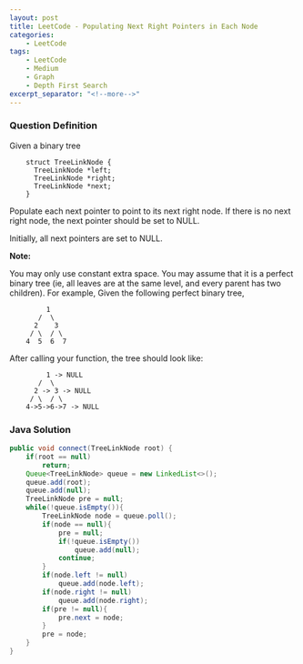 ```yaml
---
layout: post
title: LeetCode - Populating Next Right Pointers in Each Node
categories:
    - LeetCode
tags:
    - LeetCode
    - Medium
    - Graph
    - Depth First Search
excerpt_separator: "<!--more-->"
---
```


### Question Definition
Given a binary tree
```
    struct TreeLinkNode {
      TreeLinkNode *left;
      TreeLinkNode *right;
      TreeLinkNode *next;
    }
```
Populate each next pointer to point to its next right node. If there is no next right node, the next pointer should be set to NULL.

Initially, all next pointers are set to NULL.
<!--more-->

**Note:**

You may only use constant extra space.
You may assume that it is a perfect binary tree (ie, all leaves are at the same level, and every parent has two children).
For example,
Given the following perfect binary tree,
```
         1
       /  \
      2    3
     / \  / \
    4  5  6  7
```
After calling your function, the tree should look like:
```
         1 -> NULL
       /  \
      2 -> 3 -> NULL
     / \  / \
    4->5->6->7 -> NULL
```
### Java Solution
```java
public void connect(TreeLinkNode root) {
    if(root == null)
        return;
    Queue<TreeLinkNode> queue = new LinkedList<>();
    queue.add(root);
    queue.add(null);
    TreeLinkNode pre = null;
    while(!queue.isEmpty()){
        TreeLinkNode node = queue.poll();
        if(node == null){
            pre = null;
            if(!queue.isEmpty())
                queue.add(null);
            continue;
        }
        if(node.left != null)
            queue.add(node.left);
        if(node.right != null)
            queue.add(node.right);
        if(pre != null){
            pre.next = node;
        }
        pre = node;
    }
}
```